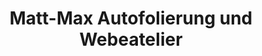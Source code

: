 ---
title: "Matt-Max Autofolierung und Webeatelier"
url: /rostock/matt-max-autofolierung-und-webeatelier/
shop: Autowerkstatt
---